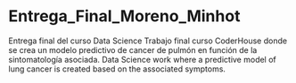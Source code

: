 # Entrega_Final_Moreno_Minhot
Entrega final del curso Data Science
Trabajo final curso CoderHouse donde se crea un modelo predictivo de cancer de pulmón en función de la sintomatología asociada.
Data Science work where a predictive model of lung cancer is created based on the associated symptoms.
